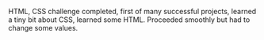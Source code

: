 HTML, CSS challenge completed, first of many successful projects, learned a tiny bit about CSS, learned some HTML. Proceeded smoothly but had to change some values.